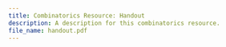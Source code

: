 ```yaml
---
title: Combinatorics Resource: Handout
description: A description for this combinatorics resource.
file_name: handout.pdf
---
```


